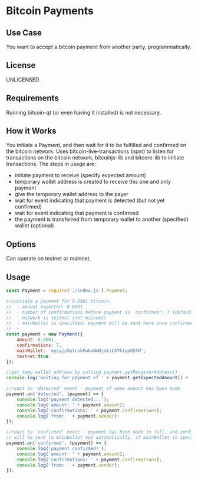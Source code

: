 Bitcoin Payments
================

Use Case
--------
You want to accept a bitcoin payment from another party, programmatically. 

License
-------
UNLICENSED

Requirements
------------
Running bitcoin-qt (or even having it installed) is not necessary. 

How it Works
------------
You initiate a Payment, and then wait for it to be fulfilled and confirmed on the bitcoin network. Uses bitcoin-live-transactions (npm) to listen for transactions on the bitcoin network, bitcoinjs-lib and bitcore-lib to initiate transactions. The steps in usage are: 
- initiate payment to receive (specify expected amount) 
- temporary wallet address is created to receive this one and only payment 
- give the temporary wallet address to the payer 
- wait for event indicating that payment is detected (but not yet confirmed) 
- wait for event indicating that payment is confirmed 
- the payment is transferred from temporary wallet to another (specified) wallet (optional)

Options
-------
Can operate on testnet or mainnet. 

Usage 
-----
```javascript
const Payment = require('./index.js').Payment;

//initiate a payment for 0.0001 bitcoin. 
//  - amount expected: 0.0001
//  - number of confirmations before payment is 'confirmed': 7 (default is 6)
//  - network is testnet (not mainnet) 
//  - mainWallet is specified; payment will be sent here once confirmed 
//  - 
const payment = new Payment({
    amount: 0.0001,
    confirmations: 7,
    mainWallet: 'mysyjyXetrnkFwkvNmDjmtzC4YktgoGSfW',
    testnet:true
});

//get temp wallet address by calling payment.getReceiverAddress()
console.log('waiting for payment of ' + payment.getExpectedAmount() + ' to ' + payment.getReceiverAddress()); 

//react to 'detected' event - payment of some amount has been made 
payment.on('detected', (payment) => {
    console.log('payment detected...');
    console.log('amount: ' + payment.amount); 
    console.log('confirmations: ' + payment.confirmations); 
    console.log('from: ' + payment.sender); 
});

//react to 'confirmed' event - payment has been made in full, and confirmed 
// will be sent to mainWallet now automatically, if mainWallet is specified in payment options
payment.on('confirmed', (payment) => {
    console.log('payment confirmed!');
    console.log('amount: ' + payment.amount); 
    console.log('confirmations: ' + payment.confirmations); 
    console.log('from: ' + payment.sender); 
});
```

